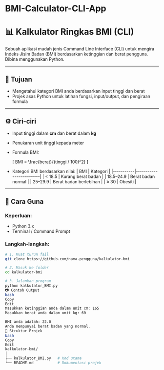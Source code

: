 # BMI-Calculator-CLI-App
# 📊 Kalkulator Ringkas BMI (CLI)

Sebuah aplikasi mudah jenis Command Line Interface (CLI) untuk mengira Indeks Jisim Badan (BMI) berdasarkan ketinggian dan berat pengguna. Dibina menggunakan Python.

---

## 🎯 Tujuan

- Mengetahui kategori BMI anda berdasarkan input tinggi dan berat
- Projek asas Python untuk latihan fungsi, input/output, dan pengiraan formula

---

## ⚙️ Ciri-ciri

- Input tinggi dalam **cm** dan berat dalam **kg**
- Penukaran unit tinggi kepada meter
- Formula BMI:
  
  \[
  BMI = \frac{berat}{(tinggi / 100)^2}
  \]

- Kategori BMI berdasarkan nilai:
  | BMI       | Kategori                |
  |-----------|-------------------------|
  | < 18.5    | Kurang berat badan      |
  | 18.5–24.9 | Berat badan normal      |
  | 25–29.9   | Berat badan berlebihan  |
  | ≥ 30      | Obesiti                 |

---

## 🚀 Cara Guna

### Keperluan:
- Python 3.x
- Terminal / Command Prompt

### Langkah-langkah:
```bash
# 1. Muat turun fail
git clone https://github.com/nama-pengguna/kalkulator-bmi

# 2. Masuk ke folder
cd kalkulator-bmi

# 3. Jalankan program
python kalkulator_BMI.py
📷 Contoh Output
bash
Copy
Edit
Masukkan ketinggian anda dalam unit cm: 165
Masukkan berat anda dalam unit kg: 60

BMI anda adalah: 22.0
Anda mempunyai berat badan yang normal.
📁 Struktur Projek
bash
Copy
Edit
kalkulator-bmi/
│
├── kalkulator_BMI.py   # Kod utama
└── README.md           # Dokumentasi projek

